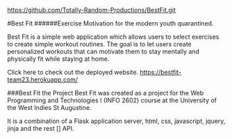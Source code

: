https://github.com/Totally-Random-Productions/BestFit.git

#Best Fit
######Exercise Motivation for the modern youth quarantined.

Best Fit is a simple web application which allows users to select exercises to create simple workout routines. 
The goal is to let users create personalized workouts that can motivate them to stay mentally and physically fit while staying at home.

Click here to check out the deployed website. https://bestfit-team23.herokuapp.com/

###Best Fit the Project Best Fit was created as a project for the Web Programming and Technologies I (INFO 2602) course 
at the University of the West Indies St Augustine.

It is a combination of a Flask application server, html, css, javascript, jquery, jinja and the rest [] API.




 
   
  
